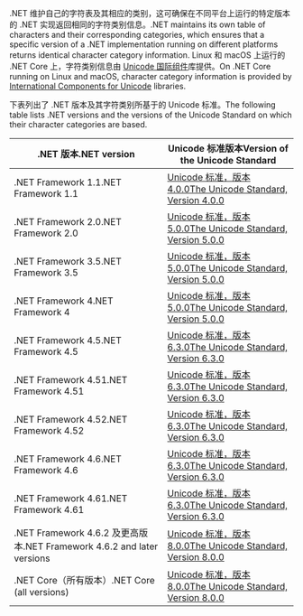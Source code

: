  <span data-ttu-id="c9a8b-101">.NET 维护自己的字符表及其相应的类别，这可确保在不同平台上运行的特定版本的 .NET 实现返回相同的字符类别信息。</span><span class="sxs-lookup"><span data-stu-id="c9a8b-101">.NET maintains its own table of characters and their corresponding categories, which ensures that a specific version of a .NET implementation running on different platforms returns identical character category information.</span></span> <span data-ttu-id="c9a8b-102">Linux 和 macOS 上运行的 .NET Core 上，字符类别信息由 [Unicode 国际组件](http://site.icu-project.org/)库提供。</span><span class="sxs-lookup"><span data-stu-id="c9a8b-102">On .NET Core running on Linux and macOS, character category information is provided by  [International Components for Unicode](http://site.icu-project.org/) libraries.</span></span>
 
 <span data-ttu-id="c9a8b-103">下表列出了 .NET 版本及其字符类别所基于的 Unicode 标准。</span><span class="sxs-lookup"><span data-stu-id="c9a8b-103">The following table lists .NET versions and the versions of the Unicode Standard on which their character categories are based.</span></span>   
  
|<span data-ttu-id="c9a8b-104">.NET 版本</span><span class="sxs-lookup"><span data-stu-id="c9a8b-104">.NET version</span></span>|<span data-ttu-id="c9a8b-105">Unicode 标准版本</span><span class="sxs-lookup"><span data-stu-id="c9a8b-105">Version of the Unicode Standard</span></span>|  
|----------------------------|-------------------------------------|  
|<span data-ttu-id="c9a8b-106">.NET Framework 1.1</span><span class="sxs-lookup"><span data-stu-id="c9a8b-106">.NET Framework 1.1</span></span>|[<span data-ttu-id="c9a8b-107">Unicode 标准，版本 4.0.0</span><span class="sxs-lookup"><span data-stu-id="c9a8b-107">The Unicode Standard, Version 4.0.0</span></span>](https://www.unicode.org/versions/Unicode4.0.0/)|  
|<span data-ttu-id="c9a8b-108">.NET Framework 2.0</span><span class="sxs-lookup"><span data-stu-id="c9a8b-108">.NET Framework 2.0</span></span>|[<span data-ttu-id="c9a8b-109">Unicode 标准，版本 5.0.0</span><span class="sxs-lookup"><span data-stu-id="c9a8b-109">The Unicode Standard, Version 5.0.0</span></span>](https://www.unicode.org/versions/Unicode5.0.0)|  
|<span data-ttu-id="c9a8b-110">.NET Framework 3.5</span><span class="sxs-lookup"><span data-stu-id="c9a8b-110">.NET Framework 3.5</span></span>|[<span data-ttu-id="c9a8b-111">Unicode 标准，版本 5.0.0</span><span class="sxs-lookup"><span data-stu-id="c9a8b-111">The Unicode Standard, Version 5.0.0</span></span>](https://www.unicode.org/versions/Unicode5.0.0)|  
|<span data-ttu-id="c9a8b-112">.NET Framework 4</span><span class="sxs-lookup"><span data-stu-id="c9a8b-112">.NET Framework 4</span></span>|[<span data-ttu-id="c9a8b-113">Unicode 标准，版本 5.0.0</span><span class="sxs-lookup"><span data-stu-id="c9a8b-113">The Unicode Standard, Version 5.0.0</span></span>](https://www.unicode.org/versions/Unicode5.0.0)|  
|<span data-ttu-id="c9a8b-114">.NET Framework 4.5</span><span class="sxs-lookup"><span data-stu-id="c9a8b-114">.NET Framework 4.5</span></span>|[<span data-ttu-id="c9a8b-115">Unicode 标准，版本 6.3.0</span><span class="sxs-lookup"><span data-stu-id="c9a8b-115">The Unicode Standard, Version 6.3.0</span></span>](https://www.unicode.org/versions/Unicode6.3.0/)|  
|<span data-ttu-id="c9a8b-116">.NET Framework 4.51</span><span class="sxs-lookup"><span data-stu-id="c9a8b-116">.NET Framework 4.51</span></span>|[<span data-ttu-id="c9a8b-117">Unicode 标准，版本 6.3.0</span><span class="sxs-lookup"><span data-stu-id="c9a8b-117">The Unicode Standard, Version 6.3.0</span></span>](https://www.unicode.org/versions/Unicode6.3.0/)|  
|<span data-ttu-id="c9a8b-118">.NET Framework 4.52</span><span class="sxs-lookup"><span data-stu-id="c9a8b-118">.NET Framework 4.52</span></span>|[<span data-ttu-id="c9a8b-119">Unicode 标准，版本 6.3.0</span><span class="sxs-lookup"><span data-stu-id="c9a8b-119">The Unicode Standard, Version 6.3.0</span></span>](https://www.unicode.org/versions/Unicode6.3.0/)|  
|<span data-ttu-id="c9a8b-120">.NET Framework 4.6</span><span class="sxs-lookup"><span data-stu-id="c9a8b-120">.NET Framework 4.6</span></span>|[<span data-ttu-id="c9a8b-121">Unicode 标准，版本 6.3.0</span><span class="sxs-lookup"><span data-stu-id="c9a8b-121">The Unicode Standard, Version 6.3.0</span></span>](https://www.unicode.org/versions/Unicode6.3.0/)|  
|<span data-ttu-id="c9a8b-122">.NET Framework 4.61</span><span class="sxs-lookup"><span data-stu-id="c9a8b-122">.NET Framework 4.61</span></span>|[<span data-ttu-id="c9a8b-123">Unicode 标准，版本 6.3.0</span><span class="sxs-lookup"><span data-stu-id="c9a8b-123">The Unicode Standard, Version 6.3.0</span></span>](https://www.unicode.org/versions/Unicode6.3.0/)|  
|<span data-ttu-id="c9a8b-124">.NET Framework 4.6.2 及更高版本</span><span class="sxs-lookup"><span data-stu-id="c9a8b-124">.NET Framework 4.6.2 and later versions</span></span>|[<span data-ttu-id="c9a8b-125">Unicode 标准，版本 8.0.0</span><span class="sxs-lookup"><span data-stu-id="c9a8b-125">The Unicode Standard, Version 8.0.0</span></span>](https://www.unicode.org/versions/Unicode8.0.0/)|  
|<span data-ttu-id="c9a8b-126">.NET Core（所有版本）</span><span class="sxs-lookup"><span data-stu-id="c9a8b-126">.NET Core (all versions)</span></span>|[<span data-ttu-id="c9a8b-127">Unicode 标准，版本 8.0.0</span><span class="sxs-lookup"><span data-stu-id="c9a8b-127">The Unicode Standard, Version 8.0.0</span></span>](https://www.unicode.org/versions/Unicode8.0.0/)|
  
